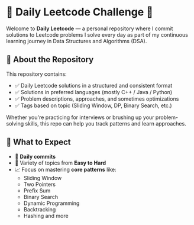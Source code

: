 # 📘 Daily Leetcode Challenge 🚀

Welcome to **Daily Leetcode** — a personal repository where I commit solutions to Leetcode problems I solve every day as part of my continuous learning journey in Data Structures and Algorithms (DSA).

## 📌 About the Repository

This repository contains:
- ✅ Daily Leetcode solutions in a structured and consistent format
- ✅ Solutions in preferred languages (mostly C++ / Java / Python)
- ✅ Problem descriptions, approaches, and sometimes optimizations
- ✅ Tags based on topic (Sliding Window, DP, Binary Search, etc.)

Whether you're practicing for interviews or brushing up your problem-solving skills, this repo can help you track patterns and learn approaches.

## 📅 What to Expect

- 📆 **Daily commits**
- 🧠 Variety of topics from **Easy to Hard**
- 📈 Focus on mastering **core patterns** like:
  - Sliding Window
  - Two Pointers
  - Prefix Sum
  - Binary Search
  - Dynamic Programming
  - Backtracking
  - Hashing and more
